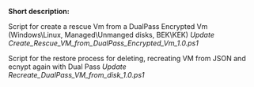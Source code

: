 **Short description:**

Script for create a rescue Vm from a DualPass Encrypted Vm (Windows\Linux, Managed\Unmanged disks, BEK\KEK)
_Update Create_Rescue_VM_from_DualPass_Encrypted_Vm_1.0.ps1_

Script for the restore process for deleting, recreating VM from JSON and ecnypt again with Dual Pass
_Update Recreate_DualPass_VM_from_disk_1.0.ps1_

